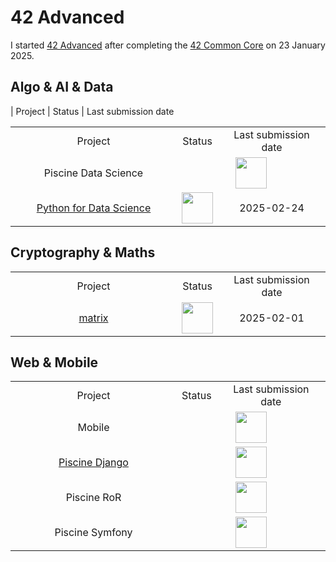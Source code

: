 # 42 Advanced
I started <a href="https://github.com/davidmonteiro03/42-advanced">42 Advanced</a> after completing the <a href="https://github.com/davidmonteiro03/42-common-core">42 Common Core</a> on 23 January 2025.

## Algo & AI & Data
| Project | Status | Last submission
date
<table width="100%">
    <tr align="center">
        <td width="250">Project</td>
        <td>Status</td>
        <td>Last submission date</td>
    </tr>
    <tr align="center">
        <td>Piscine Data Science</td>
        <td colspan="2">
            <img src="https://cdn-icons-png.flaticon.com/512/3602/3602291.png" width="50"/>
        </td>
    </tr>
    <tr align="center">
        <td>
            <a href="https://github.com/davidmonteiro03/42-advanced-python-for-data-science">Python for Data Science</a>
        </td>
        <td>
            <img src="https://cdn-icons-png.flaticon.com/512/845/845646.png" width="50"/>
        </td>
        <td>2025-02-24</td>
    </tr>
</table>

## Cryptography & Maths
<table width="100%">
    <tr align="center">
        <td width="250">Project</td>
        <td>Status</td>
        <td>Last submission date</td>
    </tr>
    <tr align="center">
        <td>
            <a href="https://github.com/davidmonteiro03/42-advanced-matrix">matrix</a>
        </td>
        <td>
            <img src="https://cdn-icons-png.flaticon.com/512/845/845646.png" width="50"/>
        </td>
        <td>2025-02-01</td>
    </tr>
</table>

## Web & Mobile
<table width="100%">
    <tr align="center">
        <td width="250">Project</td>
        <td>Status</td>
        <td>Last submission date</td>
    </tr>
    <tr align="center">
        <td>Mobile</td>
        <td colspan="2">
            <img src="https://cdn-icons-png.flaticon.com/512/3602/3602291.png" width="50"/>
        </td>
    </tr>
    <tr align="center">
        <td>
            <a href="https://github.com/davidmonteiro03/42-advanced-piscine-django">Piscine Django</a>
        </td>
        <td colspan="2">
            <img src="https://cdn-icons-png.flaticon.com/512/3602/3602291.png" width="50"/>
        </td>
    </tr>
    <tr align="center">
        <td>Piscine RoR</td>
        <td colspan="2">
            <img src="https://cdn-icons-png.flaticon.com/512/3602/3602291.png" width="50"/>
        </td>
    </tr>
    <tr align="center">
        <td>Piscine Symfony</td>
        <td colspan="2">
            <img src="https://cdn-icons-png.flaticon.com/512/3602/3602291.png" width="50"/>
        </td>
    </tr>
</table>
